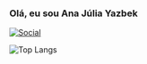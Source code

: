 ### Olá, eu sou Ana Júlia Yazbek

[![Social](https://img.shields.io/badge/LinkedIn-0077B5?style=for-the-badge&logo=linkedin&logoColor=white)](www.linkedin.com/in/ana-julia-nunes-yazbek)

![Top Langs](https://github-readme-stats.vercel.app/api/top-langs/?username=najuafc&layout=compact&theme=dracula)



